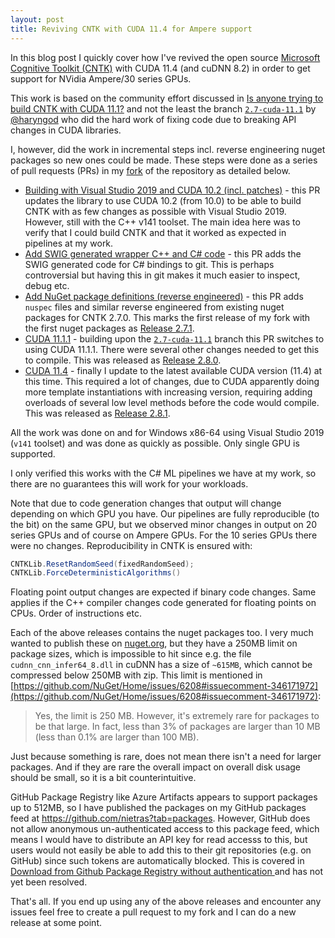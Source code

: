 ```yaml
---
layout: post
title: Reviving CNTK with CUDA 11.4 for Ampere support
---
```


In this blog post I quickly cover how I've revived the open source 
[Microsoft Cognitive Toolkit (CNTK)](https://cntk.ai) with CUDA 11.4 
(and cuDNN 8.2) in order to get support for NVidia Ampere/30 series GPUs.

This work is based on the community effort discussed in 
[Is anyone trying to build CNTK with CUDA 11.1?](https://github.com/microsoft/CNTK/issues/3835)
and not the least the branch [`2.7-cuda-11.1`](https://github.com/haryngod/CNTK/tree/2.7-cuda-11.1)
by [@haryngod](https://github.com/haryngod) who did the hard
work of fixing code due to breaking API changes in CUDA libraries.

I, however, did the work in incremental steps incl. 
reverse engineering nuget packages so new ones could be made. These
steps were done as a series of pull requests (PRs) in my 
[fork](https://github.com/nietras/CNTK)
of the repository as detailed below.

 * [Building with Visual Studio 2019 and CUDA 10.2 (incl. patches)](https://github.com/nietras/CNTK/pull/1) -
   this PR updates the library to use CUDA 10.2 (from 10.0)
   to be able to build CNTK with as few changes as possible with Visual Studio 2019.
   However, still with the C++ v141 toolset. The main idea here was to verify that
   I could build CNTK and that it worked as expected in pipelines at my work.
 * [Add SWIG generated wrapper C++ and C# code](https://github.com/nietras/CNTK/pull/3) -
   this PR adds the SWIG generated code for C# bindings to git. This is perhaps
   controversial but having this in git makes it much easier to inspect, debug etc.
 * [Add NuGet package definitions (reverse engineered)](https://github.com/nietras/CNTK/pull/4) -
   this PR adds `nuspec` files and similar reverse engineered from existing nuget packages
   for CNTK 2.7.0. This marks the first release of my fork with the first nuget packages 
   as [Release 2.7.1](https://github.com/nietras/CNTK/releases/tag/v2.7.1).
 * [CUDA 11.1.1](https://github.com/nietras/CNTK/pull/6) - building upon
   the [`2.7-cuda-11.1`](https://github.com/haryngod/CNTK/tree/2.7-cuda-11.1) branch
   this PR switches to using CUDA 11.1.1. There were several other changes needed
   to get this to compile. This was released as 
   [Release 2.8.0](https://github.com/nietras/CNTK/releases/tag/v2.8.0).
 * [CUDA 11.4](https://github.com/nietras/CNTK/pull/7) - finally I update to the
   latest available CUDA version (11.4) at this time. This required a lot of changes,
   due to CUDA apparently doing more template instantiations with increasing version,
   requiring adding overloads of several low level methods before the code would compile.
   This was released as 
   [Release 2.8.1](https://github.com/nietras/CNTK/releases/tag/v2.8.1).

All the work was done on and for Windows x86-64 using Visual Studio 2019 (`v141` toolset)
and was done as quickly as possible. Only single GPU is supported.

I only verified this works with the C# ML pipelines we have at my work, so there are
no guarantees this will work for your workloads.

Note that due to code generation changes that output will change depending on which
GPU you have. Our pipelines are fully reproducible (to the bit) on the same GPU, but
we observed minor changes in output on 20 series GPUs and of course on Ampere GPUs.
For the 10 series GPUs there were no changes. Reproducibility in CNTK is ensured with:
```csharp
CNTKLib.ResetRandomSeed(fixedRandomSeed);
CNTKLib.ForceDeterministicAlgorithms()
```

Floating point output changes are expected if binary code changes. 
Same applies if the C++ compiler changes code generated for 
floating points on CPUs. Order of instructions etc.

Each of the above releases contains the nuget packages too. I very much wanted to 
publish these on [nuget.org](https://nuget.org), but they have a 250MB limit on
package sizes, which is impossible to hit since e.g. the file 
`cudnn_cnn_infer64_8.dll` in cuDNN has a size of `~615MB`, which cannot be 
compressed below 250MB with zip. This limit is mentioned in 
[https://github.com/NuGet/Home/issues/6208#issuecomment-346171972](https://github.com/NuGet/Home/issues/6208#issuecomment-346171972):

> Yes, the limit is 250 MB. However, it's extremely rare for packages to be that large. In fact, less than 3% of packages are larger than 10 MB (less than 0.1% are larger than 100 MB).

Just because something is rare, does not mean there isn't a need for larger packages.
And if they are rare the overall impact on overall disk usage should be small, so it is a
bit counterintuitive.

GitHub Package Registry like Azure Artifacts appears to support packages up to 512MB,
so I have published the packages on my GitHub packages feed at https://github.com/nietras?tab=packages.
However, GitHub does not allow anonymous un-authenticated access to this package feed, which
means I would have to distribute an API key for read accesss to this, but users would
not easily be able to add this to their git repositories (e.g. on GitHub) since such
tokens are automatically blocked. This is covered in 
[Download from Github Package Registry without authentication
](https://github.community/t/download-from-github-package-registry-without-authentication/14407)
and has not yet been resolved.

That's all. If you end up using any of the above releases and encounter any issues
feel free to create a pull request to my fork and I can do a new release at some point.